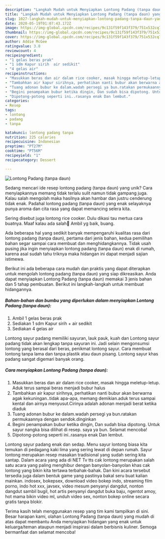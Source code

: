 ```yaml
---
description: "Langkah Mudah untuk Menyiapkan Lontong Padang (tanpa daun) yang Enak"
title: "Langkah Mudah untuk Menyiapkan Lontong Padang (tanpa daun) yang Enak"
slug: 1027-langkah-mudah-untuk-menyiapkan-lontong-padang-tanpa-daun-yang-enak
date: 2020-05-19T01:07:43.172Z
image: https://img-global.cpcdn.com/recipes/9c131f59f143f379/751x532cq70/lontong-padang-tanpa-daun-foto-resep-utama.jpg
thumbnail: https://img-global.cpcdn.com/recipes/9c131f59f143f379/751x532cq70/lontong-padang-tanpa-daun-foto-resep-utama.jpg
cover: https://img-global.cpcdn.com/recipes/9c131f59f143f379/751x532cq70/lontong-padang-tanpa-daun-foto-resep-utama.jpg
author: Addie McGee
ratingvalue: 3.8
reviewcount: 4
recipeingredient:
- "1 gelas beras prak"
- "1 sdm Kapur sirih  air sedikit"
- "4 gelas air"
recipeinstructions:
- "Masukkan beras dan air dalam rice cooker, masak hingga meletup-letup. Aduk terus sampai beras menjadi bubur halus"
- "Tambahkan air kapur sirihnya, perhatikan nanti bubur akan berwarna agak kekuningan..tidak apa-apa, memang demikian.aduk terus sampai kental dan airnya menyusut.Cirinya adalah adonan menjadi berat ketika diaduk"
- "Tuang adonan bubur ke dalam.wadah persegi ya bun.ratakan permukaannya dengan sendok.dinginkan"
- "Begini penampakan bubur ketika dingin, Dan sudah bisa dipotong. Untuk sayur nangka bisa dilihat di resep. saya ya bun. Selamat mencoba!"
- "Dipotong-potong seperti ini..rasanya enak Dan lembut."
categories:
- Resep
tags:
- lontong
- padang
- tanpa

katakunci: lontong padang tanpa 
nutrition: 225 calories
recipecuisine: Indonesian
preptime: "PT27M"
cooktime: "PT56M"
recipeyield: "1"
recipecategory: Dessert

---
```



![Lontong Padang (tanpa daun)](https://img-global.cpcdn.com/recipes/9c131f59f143f379/751x532cq70/lontong-padang-tanpa-daun-foto-resep-utama.jpg)

Sedang mencari ide resep lontong padang (tanpa daun) yang unik? Cara menyiapkannya memang tidak terlalu sulit namun tidak gampang juga. Kalau salah mengolah maka hasilnya akan hambar dan justru cenderung tidak enak. Padahal lontong padang (tanpa daun) yang enak selayaknya punya aroma dan cita rasa yang dapat memancing selera kita.

Sering disebut juga lontong rice cooker. Dulu dikasi tau mertua cara buatnya. Maaf kalau ada salah🙏 Ambil yg baik, buang.

Ada beberapa hal yang sedikit banyak mempengaruhi kualitas rasa dari lontong padang (tanpa daun), pertama dari jenis bahan, kedua pemilihan bahan segar sampai cara membuat dan menghidangkannya. Tidak usah pusing jika ingin menyiapkan lontong padang (tanpa daun) enak di rumah, karena asal sudah tahu triknya maka hidangan ini dapat menjadi sajian istimewa.


Berikut ini ada beberapa cara mudah dan praktis yang dapat diterapkan untuk mengolah lontong padang (tanpa daun) yang siap dikreasikan. Anda dapat menyiapkan Lontong Padang (tanpa daun) memakai 3 jenis bahan dan 5 tahap pembuatan. Berikut ini langkah-langkah untuk membuat hidangannya.

<!--inarticleads1-->

##### Bahan-bahan dan bumbu yang diperlukan dalam menyiapkan Lontong Padang (tanpa daun):

1. Ambil 1 gelas beras prak
1. Sediakan 1 sdm Kapur sirih + air sedikit
1. Sediakan 4 gelas air


Lontong sayur padang memiliki sayuran, lauk pauk, kuah dan Lontong sayur padang tidak akan lengkap tanpa sayuran ini. Jadi selain mengonsumsi lontong yang berasal dari beras, penikmat lontong sayur. Cara membuat lontong tanpa lama dan tanpa plastik atau daun pisang. Lontong sayur khas padang sangat digemari banyak orang. 

<!--inarticleads2-->

##### Cara menyiapkan Lontong Padang (tanpa daun):

1. Masukkan beras dan air dalam rice cooker, masak hingga meletup-letup. Aduk terus sampai beras menjadi bubur halus
1. Tambahkan air kapur sirihnya, perhatikan nanti bubur akan berwarna agak kekuningan..tidak apa-apa, memang demikian.aduk terus sampai kental dan airnya menyusut.Cirinya adalah adonan menjadi berat ketika diaduk
1. Tuang adonan bubur ke dalam.wadah persegi ya bun.ratakan permukaannya dengan sendok.dinginkan
1. Begini penampakan bubur ketika dingin, Dan sudah bisa dipotong. Untuk sayur nangka bisa dilihat di resep. saya ya bun. Selamat mencoba!
1. Dipotong-potong seperti ini..rasanya enak Dan lembut.


Lontong sayur padang enak dan sedap. Menu sayur lontong biasa kita temukan di pedagang kaki lima yang sering lewat di depan rumah. Sayur lontong merupakan resep masakan tradisional yang sudah sering kita santap. Dalam acara yang ada di NET Tv tts cak lontong merupakan salah satu acara yang paling menghibur dengan banyolan-banyolan khas cak lontong yang bikin kita tertawa terbahak-bahak. Dan kini acara tersebut tersedia juga dalam bentuk game yang pastinya bakal seru buat kalian mainkan. indosex, bokepsex, download video bokep indo, streaming film porno, indo hot xxx, javsex, video mesum penyanyi dangdut, nonton dangdut sambil bugil, hot artis penyanyi dangdut buka baju, ngentot amoy, hot mama bikin video ml, unduh video sex, nonton bokep online secara gratis tanpa blokir. 

Terima kasih telah menggunakan resep yang tim kami tampilkan di sini. Besar harapan kami, olahan Lontong Padang (tanpa daun) yang mudah di atas dapat membantu Anda menyiapkan hidangan yang enak untuk keluarga/teman ataupun menjadi inspirasi dalam berbisnis kuliner. Semoga bermanfaat dan selamat mencoba!

